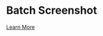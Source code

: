 # Batch Screenshot

[Learn More](https://blockbench-plugins.readthedocs.io/en/latest/batch_screenshot/about.html)